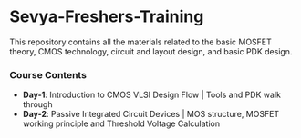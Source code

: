# Sevya-Freshers-Training
This repository contains all the materials related to the basic MOSFET theory, CMOS technology, circuit and layout design, and basic PDK design.

### Course Contents
- **Day-1**: Introduction to CMOS VLSI Design Flow | Tools and PDK walk through
- **Day-2**: Passive Integrated Circuit Devices | MOS structure, MOSFET working principle and Threshold Voltage Calculation
